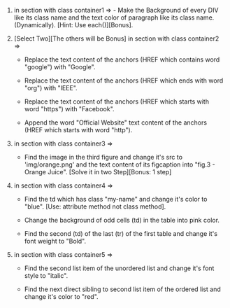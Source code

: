 1. in section with class container1 => 
		- Make the Background of every DIV like its class name and the text color of paragraph like its class name. (Dynamically). [Hint: Use each()][Bonus].





2. [Select Two][The others will be Bonus]
   in section with class container2 => 
   - Replace the text content of the anchors (HREF which contains word "google") with "Google".

   - Replace the text content of the anchors (HREF which ends with word "org") with "IEEE".

   - Replace the text content of the anchors (HREF which starts with word "https") with "Facebook".

   - Append the word "Official Website" text content of the anchors (HREF which starts with word "http").




3. in section with class container3 =>
	- Find the image in the third figure and change it's src to 'img/orange.png' and the text content of its figcaption into "fig.3 - Orange Juice". 
	[Solve it in two Step][Bonus: 1 step]





4.  in section with class container4 =>
	- Find the td which has class "my-name" and change it's color to "blue". 
	[Use: attribute method not class method].

	- Change the background of odd cells (td) in the table into pink color.

	- Find the second (td) of the last (tr) of the first table and change it's font weight to "Bold".





5. in section with class container5 =>
	- Find the second list item of the unordered list and change it's font style to "italic".

	- Find the next direct sibling to second list item of the ordered list and change it's color to "red".